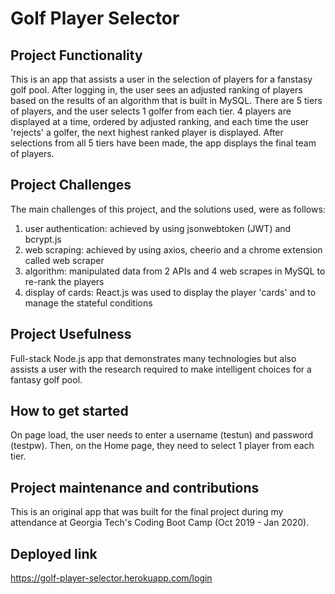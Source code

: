 # Golf Player Selector

## Project Functionality

This is an app that assists a user in the selection of players for a fanstasy golf pool. After logging in, the user sees an adjusted ranking of players based on the results of an algorithm that is built in MySQL. There are 5 tiers of players, and the user selects 1 golfer from each tier. 4 players are displayed at a time, ordered by adjusted ranking, and each time the user 'rejects' a golfer, the next highest ranked player is displayed. After selections from all 5 tiers have been made, the app displays the final team of players.

## Project Challenges

The main challenges of this project, and the solutions used, were as follows:

1. user authentication: achieved by using jsonwebtoken (JWT) and bcrypt.js
2. web scraping: achieved by using axios, cheerio and a chrome extension called web scraper
3. algorithm: manipulated data from 2 APIs and 4 web scrapes in MySQL to re-rank the players
4. display of cards: React.js was used to display the player 'cards' and to manage the stateful conditions

## Project Usefulness

Full-stack Node.js app that demonstrates many technologies but also assists a user with the research required to make intelligent choices for a fantasy golf pool.

## How to get started

On page load, the user needs to enter a username (testun) and password (testpw). Then, on the Home page, they need to select 1 player from each tier.

## Project maintenance and contributions

This is an original app that was built for the final project during my attendance at Georgia Tech's Coding Boot Camp (Oct 2019 - Jan 2020).

## Deployed link

https://golf-player-selector.herokuapp.com/login
